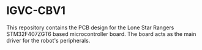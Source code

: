 # IGVC-CBV1
This repository contains the PCB design for the Lone Star Rangers STM32F407ZGT6 based microcontroller board. The board acts as the main driver for the robot's peripherals.
